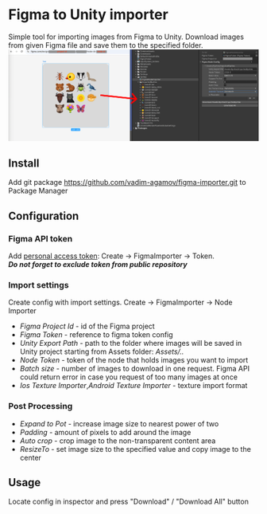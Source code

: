 # Figma to Unity importer
Simple tool for importing images from Figma to Unity. Download images from given Figma file and save them to the specified folder.
![figma-importer](figma_importer.png)
## Install
Add git package https://github.com/vadim-agamov/figma-importer.git to Package Manager
## Configuration
### Figma API token
Add [personal access token](https://help.figma.com/hc/en-us/articles/8085703771159-Manage-personal-access-tokens): Create -> FigmaImporter -> Token.  
___Do not forget to exclude token from public repository___
### Import settings
Create config with import settings.  Create -> FigmaImporter -> Node Importer
- *Figma Project Id* - id of the Figma project
- *Figma Token* - reference to figma token config
- *Unity Export Path* - path to the folder where images will be saved in Unity project starting from Assets folder: _Assets/.._
- *Node Token* - token of the node that holds images you want to import
- *Batch size* - number of images to download in one request. Figma API could return error in case you request of too many images at once
- *Ios Texture Importer*,*Android Texture Importer* - texture import format
### Post Processing
- *Expand to Pot* - increase image size to nearest power of two
- *Padding* - amount of pixels to add around the image
- *Auto crop* - crop image to the non-transparent content area
- *ResizeTo* - set image size to the specified value and copy image to the center
## Usage
Locate config in inspector and press "Download" / "Download All" button
